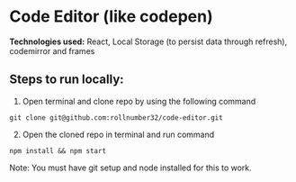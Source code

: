 # Code Editor (like codepen)

**Technologies used:** React, Local Storage (to persist data through refresh), codemirror and frames

## Steps to run locally:

1. Open terminal and clone repo by using the following command

```
git clone git@github.com:rollnumber32/code-editor.git
```

2. Open the cloned repo in terminal and run command

```
npm install && npm start
```

Note: You must have git setup and node installed for this to work.

